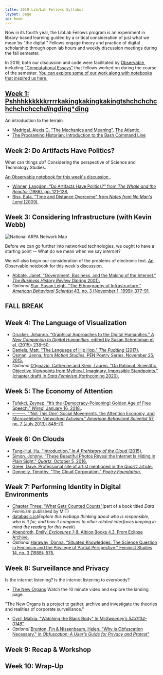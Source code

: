 ```yaml
---
title: 2019 Lib/Lab Fellows Syllabus
layout: page
id: home
---
```


Now in its fourth year, the LibLab Fellows program is an experiment in library-based learning guided by a critical consideration of just what we mean by "the digital." Fellows engage theory and practice of digital scholarship through open lab hours and weekly discussion meetings during the fall semester.

In 2019, both our discussion and code were facilitated by [Observable](https://observablehq.com), including ["Computational Essays"](https://observablehq.com/@bulbil/computational-essay) that fellows worked on during the course of the semester. [You can explore some of our work along with notebooks that inspired us here.](https://observablehq.com/collection/@bulbil/lib-lab-2019)

## [Week 1: Pshhhkkkkkkrrrrkakingkakingkakingtshchchchchchchchcch*ding*ding*ding](https://observablehq.com/@bulbil/pshhhkkkkkkrrrrkakingkakingkakingtshchchchchchchch)

An introduction to the terrain

- [Madrigal, Alexis C. "The Mechanics and Meaning". The Atlantic.](https://www.theatlantic.com/technology/archive/2012/06/the-mechanics-and-meaning-of-that-ol-dial-up-modem-sound/257816/)
- [The Programing Historian: Introduction to the Bash Command Line](https://programminghistorian.org/en/lessons/intro-to-bash)

## Week 2: Do Artifacts Have Politics?

What can things *do*? Considering the perspective of Science and Technology Studies.

[An Observable notebook for this week's discussion .](https://observablehq.com/@betovargas/do-artifacts-have-politics)

- [Winner, Langdon. "Do Artifacts Have Politics?" from *The Whale and the Reactor* (1986). pp. 121-128.](https://www.cc.gatech.edu/~beki/cs4001/Winner.pdf)
- [Biss, Eula. "Time and Distance Overcome" from *Notes from No Man's Land* (2009).](https://ir.uiowa.edu/cgi/viewcontent.cgi?article=6414&context=iowareview)

## Week 3: Considering Infrastructure (with Kevin Webb)

![National ARPA Network Map](https://ucd5afb3253ae8a60ff8397929be.previews.dropboxusercontent.com/p/thumb/AAscqvcAZ6Aw3yrknMtT9QomQlnNFkepIM-CzXYwt87pJdYYYVj43jfM56LxTEeB43Lgj46M60mYZTxllWH_G6IZBsCZSGS_EiTGacJJMxI0rDLSz1KwkyZgtflaNlaO9NN3OrznJx-AMNgJI5_WY9I_r_TWekK68UMjVW0S665rjWdxH_Q1C3dDeeFLWUG_DG-wzeWN3NJ7WmNtCSTCyOthW74duhdteSiVgMx5H2x9LVcUXGD_bz78OP4Mziiog10LzKtizdRDbocq7-TLbPl_Xdge25CBnBnMhwKx6GAQsBa6IBinTr4armk_RUO8xI5r2l538OHCL6HkEOmsp3ViEFsZtEHCmxHRrnPPQgiE0QmPqDW0wfaWHQn5SXskaE8x0uJ4yodpmuy9LWD5qKdWr6OLtUz1egmFu4cmA85pCPHM_L-5kVINoAxxcF6HRQVdK51JbRIjwXbg-QwCQIzcmdv2fxBOY-PdEiWCUfdWg3Z4L_ohdhvWj581oFcIzikUMEsCR-Z6ITY2AMCY03Cri1SWMjuE0QXEhX48CX7uOxU5hmF6OhG-S2V2FYiAQ5VS3AcHs-gMVs4ICVmOIh1Z5HL6PryOiq_NDxtcLumu2hwaGWfyRs4Zcw7PzQgbDgDMSdJBCx8IHDanErvrsiQKX6c2RC6uwCG7uHbPRHbySuT2-iVfhanC7b6sXjdWbsXdclsPxk9MOQRxL_r7iJ7r1R3-_Il44zXE0sSAeti2gx6EMp3fhmTbIT9IIm-306mu3AWwLCfREaBqSgyUFLUD_cd8EpuigGcfxEnXOszsrzT4scndwQ6uhL3LNMZm0-kTWmRFdRiMlGSntS_G_YOPyeQIKAiGq0kWnUsXUNh7RYGmmkA1PkFbyeoLrW7jOl7y3kS777fZlAqgJsS9kZrb2PH5o9Y51FGEyi5tYBdeMcm_NWHfNpabe6_B49LWyEQVsrOkjtJL_HHe_v7N2km2kSvZ0Aj8d_gauMLxmigLU5DTRylftT7aQO_bBBgmRA7UDUdhZ4kr5UYpzpXEgSIBz1c7KmYyi0XUDmtJIdwQr4mRLRiL_B48ks91fmy1nsiSrfubnyO0M6WZ6-F05rAZolWYyhEbPw88T3UL2kEKfqB1b-dgyJlOXl7-eZ5e-nzH9aiB5MzmyKwbfvUZm-pVFuKwERkZKhK_k7gz2rLzfZF_kbQy9E3405S3W5EgKozotv_L1qHNWJEkKs99og88STiGB1sfphObsyr-B-p14mPS7A9Wdc-xJ2Wb0r0nKYVtDsaw5bQNeKkNTXhz7xDhR7GnPEB36JrD1iCY75uDu88r8cXyZ6j74yIcDCog11FN3VXh0xuBKbOH8VAQtDEJGWLerqk6VTmz1tiIUMrEVWXxassmtnth9mCOpMH3B_uxY4m-_nkIDTzyCQORanlWBWiaMVY5XNjp3jMzN8u1h_6NvqU6xzlfd81TY8DFgQCiGNFMpLgCEyGejYzxCg1z5Vu553G2suxLDVrDACK6vlvfQhdGM7HtCWLn5qo3LOJUVcsflH9txErggqVFwy0EkpS8hE8k8thN-Iakj54zGQ/p.jpeg?size=1024x768&size_mode=3)

Before we can go further into networked technologies, we ought to have a starting point -- What do we mean when we say *internet*?

We will also begin our consideration of the problems of electronic text. [An Observable notebook for this week's discussion.](https://observablehq.com/@bulbil/considering-text?collection=@bulbil/lib-lab-2019)

- [Abbate, Janet. "Government, Business, and the Making of the Internet." *The Business History Review* (Spring 2001).](https://www.zotero.org/groups/2224126/liblab/items/CE7JGUQ9/file)
- *Optional* [Star, Susan Leigh. “The Ethnography of Infrastructure.” *American Behavioral Scientist* 43, no. 3 (November 1, 1999): 377–91.](https://www.zotero.org/groups/2224126/liblab/items/J7SKFFFS/file)

## FALL BREAK

## Week 4: The Language of Visualization

- [Drucker, Johanna. “Graphical Approaches to the Digital Humanities.” *A New Companion to Digital Humanities*, edited by Susan Schreibman et al. (2015): 238–50.](https://www.zotero.org/groups/2224126/liblab/items/VAE35BCK/file)
- [Daniels, Matt. "The Language of Hip Hop." *The Pudding* (2017).](https://pudding.cool/2017/02/vocabulary/)
- [Osman, Jenna. from *Motion Studies*. PEN Poetry Series. November 25, 2015.](https://pen.org/from-motion-studies/)
- *Optional* [D'Ignazio, Catherine and Klein, Lauren. "On Rational, Scientific, Objective Viewpoints from Mythical, Imaginary, Impossible Standpoints." (chapter draft) In *Data Feminism* (forthcoming 2020).](https://bookbook.pubpub.org/pub/8tjbs2x5)

## Week 5: The Economy of Attention

- [Tufekci, Zeynep. “It’s the (Democracy-Poisoning) Golden Age of Free Speech.” *Wired*, January 16, 2018.](https://www.wired.com/story/free-speech-issue-tech-turmoil-new-censorship/).
- [———. “‘Not This One’: Social Movements, the Attention Economy, and Microcelebrity Networked Activism.” *American Behavioral Scientist* 57, no. 7 (July 2013): 848–70](https://www.zotero.org/groups/2224126/liblab/items/SVR9CWXC/file).

## Week 6: On Clouds

- [Tung-Hui, Hu. “Introduction.” In *A Prehistory of the Cloud* (2015).](https://www.zotero.org/groups/2224126/liblab/items/F5FXBWLS/file)
- [Simon, Johnny. “These Beautiful Photos Reveal the Internet Is Hiding in Plain Sight.” *Quartz*. October 5, 2016.](https://qz.com/770849/these-beautiful-photos-reveal-the-internet-is-hiding-in-plain-sight/)
- [Greer, Dave. Professional site of artist mentioned in the *Quartz* article.](https://davegreer.cc/INTERNET)
- [Donnelly, Timothy. "The Cloud Corporation." *Poetry Foundation*.](https://www.poetryfoundation.org/poems/54305/the-cloud-corporation)

## Week 7: Performing Identity in Digital Environments

- [Chapter Three: “What Gets Counted Counts”](https://bookbook.pubpub.org/pub/rykaknh1)(part of a book titled *Data Feminism* published by MIT)
- [databasic.io](https://databasic.io/en/)(*Explore this webapp thinking about who is responsible, who is it for, and how it compares to other related interfaces keeping in mind the reading for this week*)
- [Abendroth, Emily. *Exclosures 1-8*. Albion Books 4.3. From Eclipse Archive.](http://eclipsearchive.org/projects/EXCLOSURES/Exclosures.pdf)
- *Optional* [Haraway, Donna. “Situated Knowledges: The Science Question in Feminism and the Privilege of Partial Perspective.” Feminist Studies 14, no. 3 (1988): 575.](https://philpapers.org/archive/HARSKT.pdf)

## Week 8: Surveillance and Privacy

Is the internet listening? Is the internet listening to everybody?

- [The New Organs](https://neworgans.net/) Watch the 10 minute video and explore the landing page.

"The New Organs is a project to gather, archive and investigate the theories and realities of corporate surveillance."

- [Cyril, Malkia. "Watching the Black Body" In *McSweeney’s 54:0134-0146*"](https://www.zotero.org/groups/2224126/liblab/items/NQER9C8U/file)
- *Optional* [Brunton, Fin & Nissenbaum, Helen. "Why is Obfuscation Necessary." In *Obfuscation: A User's Guide for Privacy and Protest*"](https://www.zotero.org/groups/2224126/liblab/items/386WF94A/file)


## Week 9: Recap & Workshop

## Week 10: Wrap-Up
